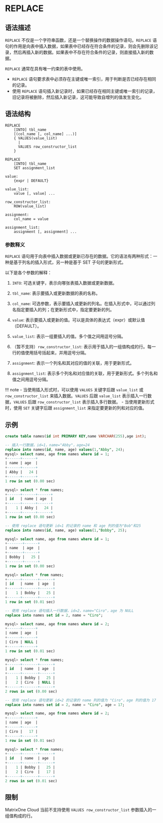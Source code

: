 # **REPLACE**

## **语法描述**

`REPLACE` 不仅是一个字符串函数，还是一个替换操作的数据操作语句。`REPLACE` 语句的作用是向表中插入数据，如果表中已经存在符合条件的记录，则会先删除该记录，然后再插入新的数据。如果表中不存在符合条件的记录，则直接插入新的数据。

`REPLACE` 通常在具有唯一约束的表中使用。

- `REPLACE` 语句要求表中必须存在主键或唯一索引，用于判断是否已经存在相同的记录。
- 使用 `REPLACE` 语句插入新记录时，如果已经存在相同主键或唯一索引的记录，旧记录将被删除，然后插入新记录，这可能导致自增列的值发生变化。

## **语法结构**

```
REPLACE
    [INTO] tbl_name
    [(col_name [, col_name] ...)]
    { VALUES(value_list)
      |
      VALUES row_constructor_list
    }

REPLACE
    [INTO] tbl_name
    SET assignment_list

value:
    {expr | DEFAULT}

value_list:
    value [, value] ...

row_constructor_list:
    ROW(value_list)

assignment:
    col_name = value

assignment_list:
    assignment [, assignment] ...
```

### 参数释义

`REPLACE` 语句用于向表中插入数据或更新已存在的数据。它的语法有两种形式：一种是基于列名的插入形式，另一种是基于 SET 子句的更新形式。

以下是各个参数的解释：

1. `INTO`: 可选关键字，表示向哪张表插入数据或更新数据。

2. `tbl_name`: 表示要插入或更新数据的表的名称。

3. `col_name`: 可选参数，表示要插入或更新的列名。在插入形式中，可以通过列名指定要插入的列；在更新形式中，指定要更新的列。

4. `value`: 表示要插入或更新的值。可以是具体的表达式（expr）或默认值（DEFAULT）。

5. `value_list`: 表示一组要插入的值。多个值之间用逗号分隔。

6. （暂不支持）`row_constructor_list`: 表示用于插入的一组值构成的行。每一行的值使用括号括起来，并用逗号分隔。

7. `assignment`: 表示一个列名和其对应的值的关联，用于更新形式。

8. `assignment_list`: 表示多个列名和对应值的关联，用于更新形式。多个列名和值之间用逗号分隔。

!!! note
    - 当使用插入形式时，可以使用 `VALUES` 关键字后跟 `value_list` 或 `row_constructor_list` 来插入数据。`VALUES` 后跟 `value_list` 表示插入一行数据，`VALUES` 后跟 `row_constructor_list` 表示插入多行数据。
    - 当使用更新形式时，使用 `SET` 关键字后跟 `assignment_list` 来指定要更新的列和对应的值。

## **示例**

```sql
create table names(id int PRIMARY KEY,name VARCHAR(255),age int);

-- 插入一行数据，id=1，name="Abby"，age=24
replace into names(id, name, age) values(1,"Abby", 24);
mysql> select name, age from names where id = 1;
+------+------+
| name | age  |
+------+------+
| Abby |   24 |
+------+------+
1 row in set (0.00 sec)

mysql> select * from names;
+------+------+------+
| id   | name | age  |
+------+------+------+
|    1 | Abby |   24 |
+------+------+------+
1 row in set (0.00 sec)

-- 使用 replace 语句更新 id=1 的记录的 name 和 age 列的值为"Bob"和25
replace into names(id, name, age) values(1,"Bobby", 25);

mysql> select name, age from names where id = 1;
+-------+------+
| name  | age  |
+-------+------+
| Bobby |   25 |
+-------+------+
1 row in set (0.00 sec)

mysql> select * from names;
+------+-------+------+
| id   | name  | age  |
+------+-------+------+
|    1 | Bobby |   25 |
+------+-------+------+
1 row in set (0.01 sec)

-- 使用 replace 语句插入一行数据，id=2，name="Ciro"，age 为 NULL
replace into names set id = 2, name = "Ciro";

mysql> select name, age from names where id = 2;
+------+------+
| name | age  |
+------+------+
| Ciro | NULL |
+------+------+
1 row in set (0.01 sec)

mysql> select * from names;
+------+-------+------+
| id   | name  | age  |
+------+-------+------+
|    1 | Bobby |   25 |
|    2 | Ciro  | NULL |
+------+-------+------+
2 rows in set (0.00 sec)

-- 使用 replace 语句更新 id=2 的记录的 name 列的值为 "Ciro"，age 列的值为 17
replace into names set id = 2, name = "Ciro", age = 17;

mysql> select name, age from names where id = 2;
+------+------+
| name | age  |
+------+------+
| Ciro |   17 |
+------+------+
1 row in set (0.01 sec)

mysql> select * from names;
+------+-------+------+
| id   | name  | age  |
+------+-------+------+
|    1 | Bobby |   25 |
|    2 | Ciro  |   17 |
+------+-------+------+
2 rows in set (0.01 sec)
```

## **限制**

MatrixOne Cloud 当前不支持使用 `VALUES row_constructor_list` 参数插入的一组值构成的行。
